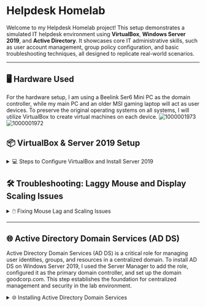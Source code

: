 # Helpdesk Homelab

Welcome to my Helpdesk Homelab project! This setup demonstrates a simulated IT helpdesk environment using **VirtualBox**, **Windows Server 2019**, and **Active Directory**. It showcases core IT administrative skills, such as user account management, group policy configuration, and basic troubleshooting techniques, all designed to replicate real-world scenarios.

---

## 🖥️ Hardware Used
For the hardware setup, I am using a Beelink Ser6 Mini PC as the domain controller, while my main PC and an older MSI gaming laptop will act as user devices. To preserve the original operating systems on all systems, I will utilize VirtualBox to create virtual machines on each device.
![1000001973](https://github.com/user-attachments/assets/f65b355a-97fa-4618-8f96-78643b99318b)
![1000001972](https://github.com/user-attachments/assets/6957e9d5-d26d-48c4-9ef7-ad7b1bc7d492)



## 📦 VirtualBox & Server 2019 Setup

<details>
<summary>💻 Steps to Configure VirtualBox and Install Server 2019</summary>

### 1️⃣ Download and Install VirtualBox
- To start I visited the [VirtualBox website](https://www.oracle.com/virtualization/technologies/vm/downloads/virtualbox-downloads.html) and downloaded the latest version.  
- Follow the installation wizard to complete the setup.

### 2️⃣ Download the Windows Server 2019 ISO
- To download the Server 2019 ISO, I went to the [Microsoft Evaluation Center](https://www.microsoft.com/en-us/evalcenter/) and searched for "Windows Server 2019."

### 3️⃣ Create a New Virtual Machine
- Open VirtualBox and click `New`.
  
  ![New VM Screenshot](https://github.com/user-attachments/assets/7116c63c-d6a3-4a0d-a759-9df440eea598)

- I named the virtual machine `Server 2019`.  
- Select the downloaded Windows Server 2019 ISO image.  
- I checked `Skip Unattended Installation`, then I clicked `Next`
  
  ![Screenshot 2024-12-30 220652](https://github.com/user-attachments/assets/83a81a79-8a1f-4da3-b21a-3ae4fcd8a7fe)

### 4️⃣ Configure Virtual Machine Hardware Settings
- Next, I allocated `4 CPU cores` and `4GB of RAM`.  

   ![Hardware Configuration Screenshot](https://github.com/user-attachments/assets/061c035b-8fd4-4f57-9bf2-ee66c5dde676)
  
- Next, I set the virtual hard disk size to `50GB`.  

  ![Hard Disk Size Screenshot](https://github.com/user-attachments/assets/0b1a7605-65f7-4893-bb85-e39973ebf9c4)
  
- Click `Finish` to complete the setup.  

  ![Screenshot 2024-12-30 222023](https://github.com/user-attachments/assets/54dd2892-fd6b-47fd-91b5-7c71a06cd88a)

### 5️⃣ Install Windows Server 2019
  
- Open VirtualBox, select the Server 2019 VM, and click `Start`.  

  ![Screenshot 2024-12-30 222155](https://github.com/user-attachments/assets/aea67364-b653-4e10-a01c-7224353797f1)

- Once the VM boots, I'll set my Language, Time and currency format, and Input method, then click `Next`

  ![Screenshot 2024-12-30 222422](https://github.com/user-attachments/assets/7f843eda-bf00-448a-b989-69419e93d474)

- On the windows setup screen, I'll click `Install Now`

  ![Screenshot 2024-12-30 222436](https://github.com/user-attachments/assets/6c0f8e19-4b0f-4724-8fe5-67449d19eb45)

- On the next page, I'll make sure to select `Desktop Experience`, then click `Next`

  ![Screenshot 2024-12-30 222801](https://github.com/user-attachments/assets/e6746f98-533b-47cc-a1b8-075ce4e1152c)

- Accept the License terms, then click `Next`

  ![Screenshot 2024-12-30 223212](https://github.com/user-attachments/assets/471b37db-b583-4a97-b7cd-81bd2ea4c1bf)

- On the next page, I'll select `Custom Install`

  ![Screenshot 2024-12-30 223219](https://github.com/user-attachments/assets/27856ea1-6fac-4f08-9ccc-4507187cc1ff)

- On the Disk Allocation page, select the 50GB drive, then click `Next`

  ![Screenshot 2024-12-30 223224](https://github.com/user-attachments/assets/b759346e-a54e-49df-a344-df8de5d71bdc)

- Windows will begin the installation process.
 
  ![Screenshot 2024-12-30 223251](https://github.com/user-attachments/assets/b60d5f85-1425-45fd-8a05-ae7e90379c59)

- Once prompted, I'll input a password, then click `Finish`

  ![Screenshot 2024-12-30 223851](https://github.com/user-attachments/assets/44d64ac8-147b-4ac5-873b-f26b38713821)

- When at the Windows login screen, press `right ctrl + del`, then enter the password to log in.
- NOTE: you have to use ctrl+del since this is a VM. You could also go to `Input` → `Keyboard`, then click `Insert Ctrl-Alt-Del` to achieve the same thing.

  ![Screenshot 2024-12-30 224856](https://github.com/user-attachments/assets/9db6dc9f-c7cd-42dc-8826-ae1b05abcea8)

✅ Installation Complete
- The VM is now ready and operational!  

  ![Completed Setup Screenshot](https://github.com/user-attachments/assets/f7e23cec-1efd-4d81-92c8-125c7e41b602)

</details>



</details>







































## 🛠️ Troubleshooting: Laggy Mouse and Display Scaling Issues

<details>
<summary>🖱️ Fixing Mouse Lag and Scaling Issues</summary>

### Issue Observed
With the virtual machine running, there were noticeable issues with mouse lag and improper display scaling.  

  ![Mouse Lag Screenshot](https://github.com/user-attachments/assets/f7e23cec-1efd-4d81-92c8-125c7e41b602)

### Solution
1️⃣ Go to `Devices` in the VirtualBox menu and select `Insert Guest Additions CD image...`.  
   
   ![Insert Guest Additions Screenshot](https://github.com/user-attachments/assets/7b1684a1-5a8a-4f5a-91d1-82541c3ba5c1)
   
2️⃣ Open `File Explorer` within the VM and navigate to `This PC`.  

3️⃣ Under `Devices and Drives`, open the `CD Drive (D:) VirtualBox Guest Additions`.  
   
   ![Guest Additions Drive Screenshot](https://github.com/user-attachments/assets/c9a9d62d-d1fd-4068-bcc2-89b45c5ddf77)

4️⃣ Run `VBoxWindowsAdditions-amd64` and complete the installation.  
   
   ![Guest Additions Installer Screenshot](https://github.com/user-attachments/assets/18c984f6-9eb0-4a0c-b46d-3f75ad092226)

5️⃣ Reboot the VM.  

### Result
The mouse now moves smoothly, and the display scaling adjusts correctly, allowing for a better user experience. 😊  
  
  ![Fixed Issues Screenshot](https://github.com/user-attachments/assets/f9d96384-69ab-4fc2-8c42-b7196732c051)

</details>

---

## 🌐 Active Directory Domain Services (AD DS)

Active Directory Domain Services (AD DS) is a critical role for managing user identities, groups, and resources in a centralized domain. To install AD DS on Windows Server 2019, I used the Server Manager to add the role, configured it as the primary domain controller, and set up the domain goodcorp.com. This step establishes the foundation for centralized management and security in the lab environment.

<details>
<summary>🌐 Installing Active Directory Domain Services</summary>

---

## 🛠️ 1. Open Server Manager & Start Installation

1️⃣ Launch Server Manager  
- Open the VM, click `Start`, and select `Server Manager`.  

  ![Server Manager](https://github.com/user-attachments/assets/38ee87c4-8674-400e-bbfe-615c5cc283c3)

2️⃣ Add Roles and Features  
- On the Server Manager dashboard, click `Manage` → `Add Roles and Features`.  

  ![Add Roles and Features](https://github.com/user-attachments/assets/9be5e3e2-1c64-4147-838f-749d3fef7465)

---

## 🖱️ 2. Use the Installation Wizard

3️⃣ Begin Installation  
- When the installation wizard appears, click `Next`.  

  ![Installation Wizard](https://github.com/user-attachments/assets/e6f552f3-af02-446c-8879-afba8f498b86)

4️⃣ Select Installation Type  
- Choose `Role-based or Feature-based Installation`, then click `Next`.  

  ![Installation Type](https://github.com/user-attachments/assets/73e08efb-b176-4a52-8d19-78769956c37f)

5️⃣ Pick the Destination Server  
- Select `A server from the server pool` and click `Next`.  

  ![Destination Server](https://github.com/user-attachments/assets/7a214833-6591-4b29-a9fd-68eea3139cda)

---

## 🧩 3. Add the AD DS Role

6️⃣ Add the Role  
- Select `Active Directory Domain Services`, click `Add Features`, then click `Next`.  

  ![AD DS Role](https://github.com/user-attachments/assets/aacaaec9-f312-43c4-8bf3-b265e8ff67de)

7️⃣ Review Features  
- On the Features tab, leave everything as is, then click `Next`.  

  ![Features Tab](https://github.com/user-attachments/assets/ad15bf3e-25a3-4ebd-97f5-bf094347d04d)

8️⃣ Confirm Installation  
- On the AD DS tab, click `Next`, then `Install` on the Confirmation tab.  

  ![Confirmation Tab](https://github.com/user-attachments/assets/368b274c-91bf-4bae-872d-2ec3fde34ff2)

---

## 🌳 4. Promote to Domain Controller

9️⃣ Start Promotion  
- After installation, click `Promote this server to a domain controller`.  

- Add a New Forest: I chose to use `goodcorp.com`.  
  ![Add Forest](https://github.com/user-attachments/assets/37d8898a-2e16-4140-96f2-cab44caf2007)

🔟 Set Domain Controller Options  
- Input a password and click `Next`.  
  ![Domain Controller Options](https://github.com/user-attachments/assets/fe8cc402-6b68-4f18-bf8f-d44549f21b7d)

---

## 🔗 5. Configure Additional Settings

- DNS Options: Leave unchecked and click `Next`.  
  ![DNS Options](https://github.com/user-attachments/assets/8ad70ae0-355c-4053-a979-dbed3285a9f4)

- NetBIOS Name: Leave as is and click `Next`.  
  ![NetBIOS Name](https://github.com/user-attachments/assets/e9b7b17f-c5ba-4379-a8fc-d20ce6578d4d)

- Paths Tab: Keep defaults and click `Next`.  
  ![Paths Tab](https://github.com/user-attachments/assets/3b4c5adb-c728-4cf3-b68d-8110341e2bf5)

- Review Tab: Click `Next`.  
  ![Review Tab](https://github.com/user-attachments/assets/e0e265e5-aa25-4e6d-bdb6-02794982ebb3)

- Prerequisites Check: Click `Install`.  
  ![Prerequisites Check](https://github.com/user-attachments/assets/abfb3074-a958-4c4c-9385-5edd5b859208)

---

## 🔄 6. Final Steps

✅ Installation Complete  
- Once the installation completes, the VM will automatically restart.  

  ![Restart](https://github.com/user-attachments/assets/7eeefc23-2ad1-47ff-a921-f47941e80350)

---

</details>

